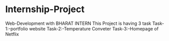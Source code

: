 # Internship-Project
Web-Development
with BHARAT INTERN
This Project is having 3 task 
Task-1:-portfolio website
Task-2:-Temperature Conveter
Task-3:-Homepage of Netflix
